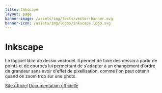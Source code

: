 ```yaml
---
title: Inkscape
layout: page
banner-image: /assets/img/tests/vector-banner.svg
banner-icon: /assets/img/logos/inkscape.logo.svg
---
```


# Inkscape

Le logiciel libre de dessin vectoriel. Il permet de faire des dessin à partir de points et de courbes lui permettant de s'adapter à un changement d'ordre de grandeur sans avoir d'effet de pixellisation, comme l'on peut obtenir quand on zoom trop sur une photo.

[Site officiel](https://inkscape.org/fr/)
[Documentation officielle](https://inkscape.org/fr/apprendre/)
